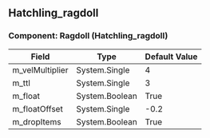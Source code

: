 ## Hatchling_ragdoll

### Component: Ragdoll (Hatchling_ragdoll)

|Field|Type|Default Value|
|-----|----|-------------|
|m_velMultiplier|System.Single|4|
|m_ttl|System.Single|3|
|m_float|System.Boolean|True|
|m_floatOffset|System.Single|-0.2|
|m_dropItems|System.Boolean|True|

